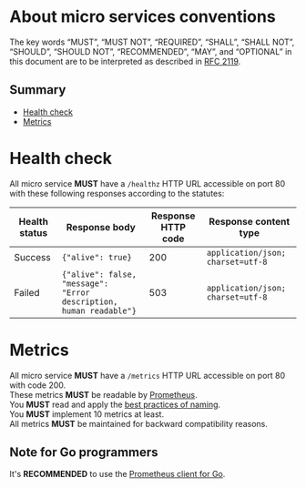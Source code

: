 # About micro services conventions

The key words “MUST”, “MUST NOT”, “REQUIRED”, “SHALL”, “SHALL NOT”, “SHOULD”, “SHOULD NOT”, “RECOMMENDED”, “MAY”, and “OPTIONAL” in this document are to be interpreted as described in [RFC 2119](https://tools.ietf.org/html/rfc2119).

## Summary

* [Health check](#health-check)
* [Metrics](#metrics)

# Health check

All micro service __MUST__ have a `/healthz` HTTP URL accessible on port 80 with these following responses according to the statutes:

| Health status | Response body | Response HTTP code | Response content type |
|---------------|------------------------------------------------------------------|--------------------|---------------------------------|
| Success | `{"alive": true}` | 200 | `application/json; charset=utf-8` |
| Failed | `{"alive": false, "message": "Error description, human readable"}` | 503 | `application/json; charset=utf-8` |

# Metrics

All micro service __MUST__ have a `/metrics` HTTP URL accessible on port 80 with code 200.  
These metrics __MUST__ be readable by [Prometheus](https://prometheus.io/).  
You __MUST__ read and apply the [best practices of naming](https://prometheus.io/docs/practices/naming/).  
You __MUST__ implement 10 metrics at least.  
All metrics __MUST__ be maintained for backward compatibility reasons.

## Note for Go programmers

It's __RECOMMENDED__ to use the [Prometheus client for Go](https://github.com/prometheus/client_golang).
